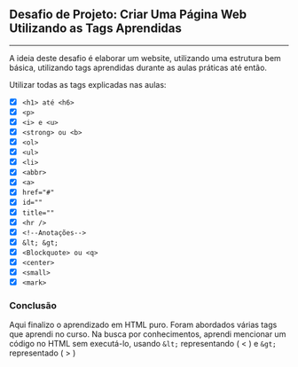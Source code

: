 ## Desafio de Projeto: Criar Uma Página Web Utilizando as Tags Aprendidas
---
A ideia deste desafio é elaborar um website, utilizando uma estrutura bem básica, utilizando tags aprendidas durante as aulas práticas até então.

Utilizar todas as tags explicadas nas aulas:

- [X] `<h1> até <h6>`
- [X] `<p>`
- [X] `<i> e <u>`
- [X] `<strong> ou <b>`
- [X] `<ol>`
- [X] `<ul>`
- [X] `<li>`
- [X] `<abbr>`
- [X] `<a>`
- [X] `href="#"`
- [X] `id=""`
- [X] `title=""`
- [X] `<hr />`
- [X] `<!--Anotações-->`
- [X] `&lt; &gt;`
- [X] `<Blockquote> ou <q>`
- [X] `<center>`
- [X] `<small>`
- [X] `<mark>`

### Conclusão 
Aqui finalizo o aprendizado em HTML puro. Foram abordados várias tags que aprendi no curso. 
Na busca por conhecimentos, aprendi mencionar um código no HTML sem executá-lo, usando 
`&lt;` representando ( < ) e `&gt;` representado ( > )

